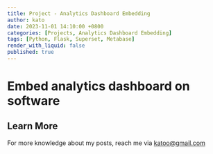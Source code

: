 ```yaml
---
title: Project - Analytics Dashboard Embedding
author: kato
date: 2023-11-01 14:10:00 +0800
categories: [Projects, Analytics Dashboard Embedding]
tags: [Python, Flask, Superset, Metabase]
render_with_liquid: false
published: true
---
```


# Embed analytics dashboard on software



## Learn More

For more knowledge about my posts, reach me via [katoo@gmail.com](mailto:katoo@gmail.com)
